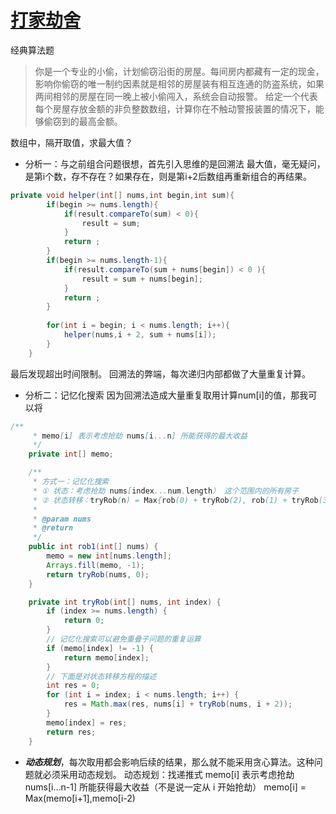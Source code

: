 # [打家劫舍](https://leetcode-cn.com/problems/house-robber/comments/)
经典算法题
> 你是一个专业的小偷，计划偷窃沿街的房屋。每间房内都藏有一定的现金，影响你偷窃的唯一制约因素就是相邻的房屋装有相互连通的防盗系统，如果两间相邻的房屋在同一晚上被小偷闯入，系统会自动报警。
给定一个代表每个房屋存放金额的非负整数数组，计算你在不触动警报装置的情况下，能够偷窃到的最高金额。

数组中，隔开取值，求最大值？
* 分析一：与之前组合问题很想，首先引入思维的是回溯法
最大值，毫无疑问，是第i个数，存不存在？如果存在，则是第i+2后数组再重新组合的再结果。
```java
private void helper(int[] nums,int begin,int sum){
        if(begin >= nums.length){
            if(result.compareTo(sum) < 0){
                result = sum;
            }
            return ;
        }
        if(begin >= nums.length-1){
            if(result.compareTo(sum + nums[begin]) < 0 ){
                result = sum + nums[begin];
            }
            return ;
        }
        
        for(int i = begin; i < nums.length; i++){
            helper(nums,i + 2, sum + nums[i]);
        }
    }
```
最后发现超出时间限制。
回溯法的弊端，每次递归内部都做了大量重复计算。

* 分析二：记忆化搜索
因为回溯法造成大量重复取用计算num[i]的值，那我可以将
```java
/**
     * memo[i] 表示考虑抢劫 nums[i...n] 所能获得的最大收益
     */
    private int[] memo;

    /**
     * 方式一：记忆化搜索
     * ① 状态：考虑抢劫 nums[index...num.length） 这个范围内的所有房子
     * ② 状态转移：tryRob(n) = Max{rob(0) + tryRob(2), rob(1) + tryRob(3)... rob(n-3) + tryRob(n-1), rob(n-2), rob(n-1)}
     *
     * @param nums
     * @return
     */
    public int rob1(int[] nums) {
        memo = new int[nums.length];
        Arrays.fill(memo, -1);
        return tryRob(nums, 0);
    }

    private int tryRob(int[] nums, int index) {
        if (index >= nums.length) {
            return 0;
        }
        // 记忆化搜索可以避免重叠子问题的重复运算
        if (memo[index] != -1) {
            return memo[index];
        }
        // 下面是对状态转移方程的描述
        int res = 0;
        for (int i = index; i < nums.length; i++) {
            res = Math.max(res, nums[i] + tryRob(nums, i + 2));
        }
        memo[index] = res;
        return res;
    }
```
* ***动态规划***，每次取用都会影响后续的结果，那么就不能采用贪心算法。这种问题就必须采用动态规划。
动态规划：找递推式
 memo[i] 表示考虑抢劫 nums[i...n-1] 所能获得最大收益（不是说一定从 i 开始抢劫）
memo[i] = Max(memo[i+1],memo[i-2)